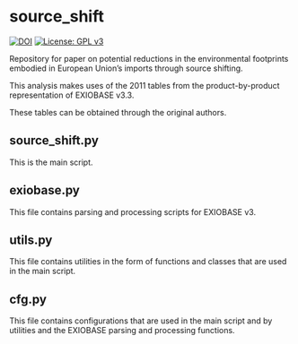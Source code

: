 # source_shift

[![DOI](https://zenodo.org/badge/155264797.svg)](https://zenodo.org/badge/latestdoi/155264797)
[![License: GPL v3](https://img.shields.io/badge/License-GPL%20v3-blue.svg)](https://www.gnu.org/licenses/gpl-3.0)

Repository for paper on potential reductions in the environmental footprints embodied in European Union’s imports through source shifting.

This analysis makes uses of the 2011 tables from the product-by-product representation of EXIOBASE v3.3. 

These tables can be obtained through the original authors.

## source_shift.py
This is the main script.

## exiobase.py
This file contains parsing and processing scripts for EXIOBASE v3.

## utils.py
This file contains utilities in the form of functions and classes that are used in the main script.

## cfg.py
This file contains configurations that are used in the main script and by utilities and the EXIOBASE parsing and processing functions.
